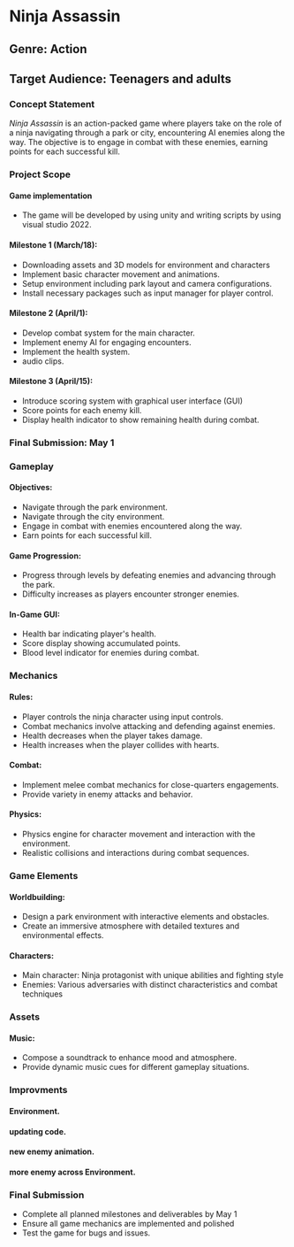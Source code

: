 
# Ninja Assassin

## Genre: Action
## Target Audience: Teenagers and adults

### Concept Statement

*Ninja Assassin* is an action-packed game where players take on the role of a ninja navigating through a park or city, encountering AI enemies along the way. The objective is to engage in combat with these enemies, earning points for each successful kill.

### Project Scope

#### Game implementation
- The game will be developed by using unity and writing scripts by using visual studio 2022.

#### Milestone 1 (March/18):

- Downloading assets and 3D models for environment and characters
- Implement basic character movement and animations.
- Setup environment including park layout and camera configurations.
- Install necessary packages such as input manager for player control.

#### Milestone 2 (April/1):

- Develop combat system for the main character.
- Implement enemy AI for engaging encounters.
- Implement the health system.
- audio clips.

#### Milestone 3 (April/15):

- Introduce scoring system with graphical user interface (GUI)
- Score points for each enemy kill.
- Display health indicator to show remaining health during combat.

### Final Submission: May 1

### Gameplay

#### Objectives:

- Navigate through the park environment.
- Navigate through the city environment.
- Engage in combat with enemies encountered along the way.
- Earn points for each successful kill.

#### Game Progression:

- Progress through levels by defeating enemies and advancing through the park.
- Difficulty increases as players encounter stronger enemies.

#### In-Game GUI:

- Health bar indicating player's health.
- Score display showing accumulated points.
- Blood level indicator for enemies during combat.

### Mechanics

#### Rules:

- Player controls the ninja character using input controls.
- Combat mechanics involve attacking and defending against enemies.
- Health decreases when the player takes damage.
- Health increases when the player collides with hearts.

#### Combat:

- Implement melee combat mechanics for close-quarters engagements.
- Provide variety in enemy attacks and behavior.

#### Physics:

- Physics engine for character movement and interaction with the environment.
- Realistic collisions and interactions during combat sequences.

### Game Elements

#### Worldbuilding:

- Design a park environment with interactive elements and obstacles.
- Create an immersive atmosphere with detailed textures and environmental effects.


#### Characters:

- Main character: Ninja protagonist with unique abilities and fighting style
- Enemies: Various adversaries with distinct characteristics and combat techniques

### Assets

#### Music:

- Compose a soundtrack to enhance mood and atmosphere.
- Provide dynamic music cues for different gameplay situations.

### Improvments

#### Environment.
#### updating code. 
#### new enemy animation. 
#### more enemy across Environment.


### Final Submission

- Complete all planned milestones and deliverables by May 1
- Ensure all game mechanics are implemented and polished
- Test the game for bugs and issues.
